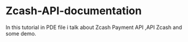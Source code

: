 # Zcash-API-documentation
In this tutorial in PDE file i talk about Zcash Payment API
 ,API Zcash  and some demo.
